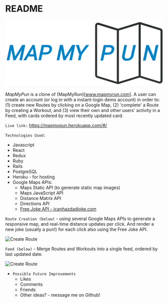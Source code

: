 # README

![](app/assets/images/mapmypun_white_background.png)

*MapMyPun* is a clone of (MapMyRun)[www.mapmyrun.com].  A user can create an account (or log in with a instant-login demo account) in order to: (1) create new Routes by clicking on a Google Map, (2) 'complete' a Route by creating a Workout, and (3) view their own and other users' activity in a Feed, with cards ordered by most recently updated card.

``Live link:`` https://mapmypun.herokuapp.com/#/

``Technologies Used:``
* Javascript 
* React
* Redux
* Ruby
* Rails
* PostgreSQL
* Heroku - for hosting
* Google Maps APIs:
    * Maps Static API (to generate static map images)
    * Maps JavaScript API
    * Distance Matrix API
    * Directions API
    * [Free Joke API - icanhazdadjoke.com](https://icanhazdadjoke.com/)


``Route Creation (below)`` - using several Google Maps APIs to generate a responsive map, and real-time distance updates per click.  And render a new joke (usually a pun!) for each click also using the Free Joke API.

![Create Route](app/assets/gifs/create_route_2020-02-21_11-07-23_2020-02-21_11_14_20.gif)



``Feed (below)`` - Merge Routes and Workouts into a single feed, ordered by last updated date.

![Create Route](app/assets/gifs/feed.gif.gifcask.2020-02-21_11_05_13.gif)

* ``Possible Future Improvements``
    * Likes
    * Comments
    * Friends
    * Other ideas? - message me on Github!